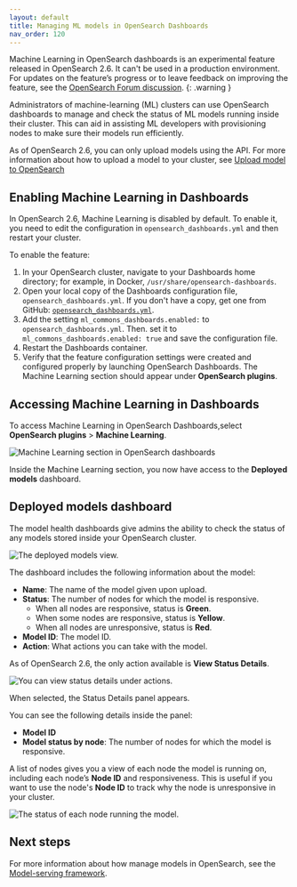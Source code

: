 ```yaml
---
layout: default
title: Managing ML models in OpenSearch Dashboards
nav_order: 120
---
```


Machine Learning in OpenSearch dashboards is an experimental feature released in OpenSearch 2.6. It can't be used in a production environment. For updates on the feature’s progress or to leave feedback on improving the feature, see the [OpenSearch Forum discussion](https://forum.opensearch.org/t/feedback-ml-commons-ml-model-health-dashboard-for-admins-experimental-release/12494).
{: .warning }

Administrators of machine-learning (ML) clusters can use OpenSearch dashboards to manage and check the status of ML models running inside their cluster. This can aid in assisting ML developers with provisioning nodes to make sure their models run efficiently.

As of OpenSearch 2.6, you can only upload models using the API. For more information about how to upload a model to your cluster, see [Upload model to OpenSearch]({{site.url}}{{site.baseurl}}/ml-commons-plugin/model-serving-framework#upload-model-to-opensearch)

## Enabling Machine Learning in Dashboards

In OpenSearch 2.6, Machine Learning is disabled by default. To enable it, you need to edit the configuration in `opensearch_dashboards.yml` and then restart your cluster.

To enable the feature:

1. In your OpenSearch cluster, navigate to your Dashboards home directory; for example, in Docker, `/usr/share/opensearch-dashboards`.
2. Open your local copy of the Dashboards configuration file, `opensearch_dashboards.yml`. If you don't have a copy, get one from GitHub: [`opensearch_dashboards.yml`](https://github.com/opensearch-project/OpenSearch-Dashboards/blob/main/config/opensearch_dashboards.yml).
3. Add the setting `ml_commons_dashboards.enabled:`  to `opensearch_dashboards.yml`. Then. set it to  `ml_commons_dashboards.enabled: true` and save the configuration file.
4. Restart the Dashboards container.
5. Verify that the feature configuration settings were created and configured properly by launching OpenSearch Dashboards. The Machine Learning section should appear under **OpenSearch plugins**.

## Accessing Machine Learning in Dashboards

To access Machine Learning in OpenSearch Dashboards,select **OpenSearch plugins** > **Machine Learning**. 

<img src="{{site.url}}{{site.baseurl}}/images/ml/ml-dashboard/ml-dashboard.png" alt="Machine Learning section in OpenSearch dashboards">

Inside the Machine Learning section, you now have access to the **Deployed models** dashboard.

## Deployed models dashboard

The model health dashboards give admins the ability to check the status of any models stored inside your OpenSearch cluster. 

<img src="{{site.url}}{{site.baseurl}}/images/ml/ml-dashboard/deployed-models.png" alt="The deployed models view.">

The dashboard includes the following information about the model:

- **Name**: The name of the model given upon upload.
- **Status**: The number of nodes for which the model is responsive. 
   - When all nodes are responsive, status is **Green**.
   - When some nodes are responsive, status is **Yellow**.
   - When all nodes are unresponsive, status is **Red**.
- **Model ID**: The model ID.
- **Action**: What actions you can take with the model.

As of OpenSearch 2.6, the only action available is **View Status Details**. 

<img src="{{site.url}}{{site.baseurl}}/images/ml/ml-dashboard/view-status-details.png" alt="You can view status details under actions.">

When selected, the Status Details panel appears.

You can see the following details inside the panel:

- **Model ID**
- **Model status by node**: The number of nodes for which the model is responsive.

A list of nodes gives you a view of each node the model is running on, including each node’s **Node ID** and responsiveness. This is useful if you want to use the node's **Node ID** to track why the node is unresponsive in your cluster.

<img src="{{site.url}}{{site.baseurl}}/images/ml/ml-dashboard/model-node-details.png" alt="The status of each node running the model.">

## Next steps

For more information about how manage models in OpenSearch, see the [Model-serving framework]({{site.url}}{{site.baseurl}}/ml-commons-plugin/model-serving-framework/).
